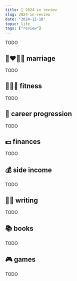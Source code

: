 ```yaml
---
title: 📅 2024 in review
slug: 2024-in-review
date: "2024-12-18"
topic: life
tags: ["review"]
---
```


TODO

## 👩‍❤️‍💋‍👨 marriage

TODO

## 🏃🏼‍♂️ fitness

TODO

## 👔 career progression

TODO

## 💵 finances

TODO

## 💰 side income

TODO

## ✍🏼 writing

TODO

## 📚 books

TODO

## 🎮 games

TODO

